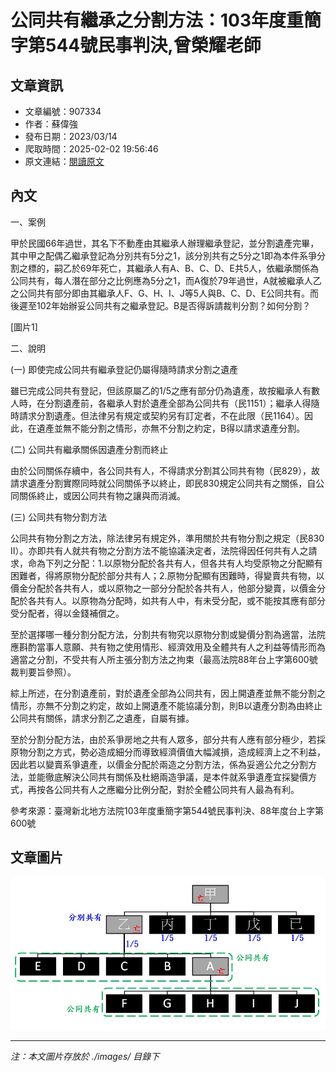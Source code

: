 # 公同共有繼承之分割方法：103年度重簡字第544號民事判決,曾榮耀老師

## 文章資訊
- 文章編號：907334
- 作者：蘇偉強
- 發布日期：2023/03/14
- 爬取時間：2025-02-02 19:56:46
- 原文連結：[閱讀原文](https://real-estate.get.com.tw/Columns/detail.aspx?no=907334)

## 內文
一、案例

甲於民國66年過世，其名下不動產由其繼承人辦理繼承登記，並分割遺產完畢，其中甲之配偶乙繼承登記為分別共有5分之1，該分別共有之5分之1即為本件系爭分割之標的，嗣乙於69年死亡，其繼承人有A、B、C、D、E共5人，依繼承關係為公同共有，每人潛在部分之比例應為5分之1，而A復於79年過世，A就被繼承人乙之公同共有部分即由其繼承人F、G、H、I、J等5人與B、C、D、E公同共有。而後遲至102年始辦妥公同共有之繼承登記。B是否得訴請裁判分割？如何分割？

[圖片1]

二、說明

(一) 即使完成公同共有繼承登記仍屬得隨時請求分割之遺產

雖已完成公同共有登記，但該原屬乙的1/5之應有部分仍為遺產，故按繼承人有數人時，在分割遺產前，各繼承人對於遺產全部為公同共有（民1151）；繼承人得隨時請求分割遺產。但法律另有規定或契約另有訂定者，不在此限（民1164）。因此，在遺產並無不能分割之情形，亦無不分割之約定，B得以請求遺產分割。

(二) 公同共有繼承關係因遺產分割而終止

由於公同關係存續中，各公同共有人，不得請求分割其公同共有物（民829），故請求遺產分割實際同時就公同關係予以終止，即民830規定公同共有之關係，自公同關係終止，或因公同共有物之讓與而消滅。

(三) 公同共有物分割方法

公同共有物分割之方法，除法律另有規定外，準用關於共有物分割之規定（民830 II）。亦即共有人就共有物之分割方法不能協議決定者，法院得因任何共有人之請求，命為下列之分配：1.以原物分配於各共有人，但各共有人均受原物之分配顯有困難者，得將原物分配於部分共有人；2.原物分配顯有困難時，得變賣共有物，以價金分配於各共有人，或以原物之一部分分配於各共有人，他部分變賣，以價金分配於各共有人。以原物為分配時，如共有人中，有未受分配，或不能按其應有部分受分配者，得以金錢補償之。

至於選擇哪一種分割分配方法，分割共有物究以原物分割或變價分割為適當，法院應斟酌當事人意願、共有物之使用情形、經濟效用及全體共有人之利益等情形而為適當之分割，不受共有人所主張分割方法之拘束（最高法院88年台上字第600號裁判要旨參照）。

綜上所述，在分割遺產前，對於遺產全部為公同共有，因上開遺產並無不能分割之情形，亦無不分割之約定，故如上開遺產不能協議分割，則B以遺產分割為由終止公同共有關係，請求分割乙之遺產，自屬有據。

至於分割分配方法，由於系爭房地之共有人眾多，部分共有人應有部分極少，若採原物分割之方式，勢必造成細分而導致經濟價值大幅減損，造成經濟上之不利益，因此若以變賣系爭遺產，以價金分配於兩造之分割方法，係為妥適公允之分割方法，並能徹底解決公同共有關係及杜絕兩造爭議，是本件就系爭遺產宜採變價方式，再按各公同共有人之應繼分比例分配，對於全體公同共有人最為有利。

參考來源：臺灣新北地方法院103年度重簡字第544號民事判決、88年度台上字第600號

## 文章圖片

![圖片1](./images/907334_235548c8.jpg)


---
*注：本文圖片存放於 ./images/ 目錄下*
